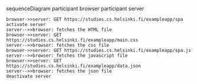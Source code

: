 sequenceDiagram
participant browser
participant server

    browser->>server: GET https://studies.cs.helsinki.fi/exampleapp/spa
    activate server
    server-->>browser: fetches the HTML file
    browser->>server: GET https://studies.cs.helsinki.fi/exampleapp/main.css
    server-->>browser: fetches the css file
    browser->>server: GET https://studies.cs.helsinki.fi/exampleapp/spa.js
    server-->>browser: fetches the javascript file
    browser->>server: GET https://studies.cs.helsinki.fi/exampleapp/data.json
    server-->>browser: fetches the json file
    deactivate server

